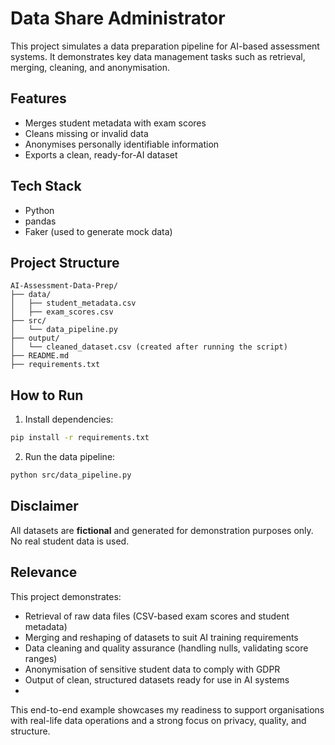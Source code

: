 # Data Share Administrator

This project simulates a data preparation pipeline for AI-based assessment systems. It demonstrates key data management tasks such as retrieval, merging, cleaning, and anonymisation.

## Features

- Merges student metadata with exam scores
- Cleans missing or invalid data
- Anonymises personally identifiable information
- Exports a clean, ready-for-AI dataset

## Tech Stack

- Python
- pandas
- Faker (used to generate mock data)

## Project Structure

```
AI-Assessment-Data-Prep/
├── data/
│   ├── student_metadata.csv
│   ├── exam_scores.csv
├── src/
│   └── data_pipeline.py
├── output/
│   └── cleaned_dataset.csv (created after running the script)
├── README.md
├── requirements.txt
```

## How to Run

1. Install dependencies:

```bash
pip install -r requirements.txt
```

2. Run the data pipeline:

```bash
python src/data_pipeline.py
```

## Disclaimer

All datasets are **fictional** and generated for demonstration purposes only. No real student data is used.

## Relevance

This project demonstrates:

- Retrieval of raw data files (CSV-based exam scores and student metadata)
- Merging and reshaping of datasets to suit AI training requirements
- Data cleaning and quality assurance (handling nulls, validating score ranges)
- Anonymisation of sensitive student data to comply with GDPR
- Output of clean, structured datasets ready for use in AI systems
- 
This end-to-end example showcases my readiness to support organisations with real-life data operations and a strong focus on privacy, quality, and structure.
